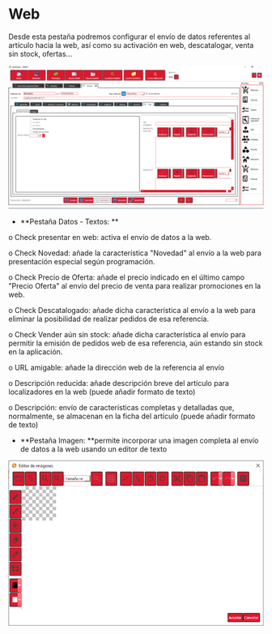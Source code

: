 # Web

Desde esta pestaña podremos configurar el envío de datos referentes al artículo hacia la web, así como su activación en web, descatalogar, venta sin stock, ofertas...

![](<../../../../.gitbook/assets/image (516).png>)

* **Pestaña Datos - Textos: **

o   Check presentar en web: activa el envío de datos a la web.

o   Check Novedad: añade la característica "Novedad" al envío a la web para presentación especial según programación.

o   Check Precio de Oferta: añade el precio indicado en el último campo "Precio Oferta" al envío del precio de venta para realizar promociones en la web.

o   Check Descatalogado: añade dicha característica al envío a la web para eliminar la posibilidad de realizar pedidos de esa referencia.

o   Check Vender aún sin stock: añade dicha característica al envío para permitir la emisión de pedidos web de esa referencia, aún estando sin stock en la aplicación.

o   URL amigable: añade la dirección web de la referencia al envío

o   Descripción reducida: añade descripción breve del artículo para localizadores en la web (puede añadir formato de texto)

o   Descripción: envío de características completas y detalladas que, normalmente, se almacenan en la ficha del artículo (puede añadir formato de texto)

* **Pestaña Imagen: **permite incorporar una imagen completa al envío de datos a la web usando un editor de texto

![](<../../../../.gitbook/assets/image (517).png>)

